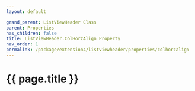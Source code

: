 ```yaml
---
layout: default

grand_parent: ListViewHeader Class
parent: Properties
has_children: false
title: ListViewHeader.ColHorzAlign Property
nav_order: 1
permalink: /package/extension4/listviewheader/properties/colhorzalign
---
```

# {{ page.title }}
